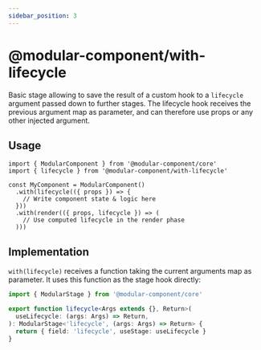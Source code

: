 ```yaml
---
sidebar_position: 3
---
```


# @modular-component/with-lifecycle

Basic stage allowing to save the result of a custom hook to a `lifecycle` argument passed down to further stages.
The lifecycle hook receives the previous argument map as parameter, and can therefore use props or any other
injected argument.

## Usage

```tsx
import { ModularComponent } from '@modular-component/core'
import { lifecycle } from '@modular-component/with-lifecycle'

const MyComponent = ModularComponent()
  .with(lifecycle(({ props }) => {
    // Write component state & logic here
  }))
  .with(render(({ props, lifecycle }) => (
    // Use computed lifecycle in the render phase
  )))
```

## Implementation

`with(lifecycle)` receives a function taking the current arguments map as parameter. It uses this function as the
stage hook directly:

```ts
import { ModularStage } from '@modular-component/core'

export function lifecycle<Args extends {}, Return>(
  useLifecycle: (args: Args) => Return,
): ModularStage<'lifecycle', (args: Args) => Return> {
  return { field: 'lifecycle', useStage: useLifecycle }
}
```
